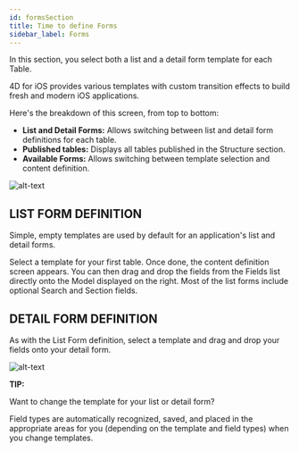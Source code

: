 ```yaml
---
id: formsSection
title: Time to define Forms
sidebar_label: Forms
---
```

In this section, you select both a list and a detail form template for each Table.

4D for iOS provides various templates with custom transition effects to build fresh and modern iOS applications.

Here's the breakdown of this screen, from top to bottom:

* **List and Detail Forms:** Allows switching between list and detail form definitions for each table.
* **Published tables:** Displays all tables published in the Structure section. 
* **Available Forms:** Allows switching between template selection and content definition.

![alt-text](assets/4DforiOSOverview/Forms-section-templates-selection-4D-for-iOS.png)

## LIST FORM DEFINITION

Simple, empty templates are used by default for an application's list and detail forms.

Select a template for your first table. Once done, the content definition screen appears. You can then drag and drop the fields from the Fields list directly onto the Model displayed on the right. Most of the list forms include optional Search and Section fields.

## DETAIL FORM DEFINITION

As with the List Form definition, select a template and drag and drop your fields onto your detail form.

![alt-text](assets/4DforiOSOverview/Forms-section-content-definition-4D-for-iOS.png)

<div class = "tips">
<b>TIP:</b>

Want to change the template for your list or detail form? 

Field types are automatically recognized, saved, and placed in the appropriate areas for you (depending on the template and field types) when you change templates.
</div>
